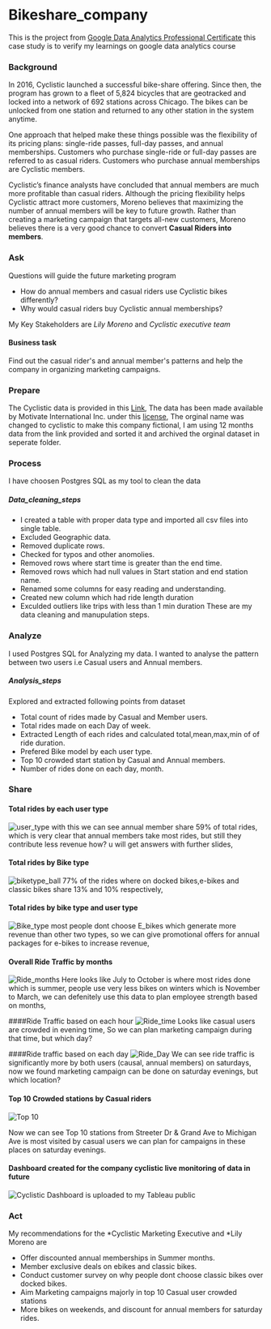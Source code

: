 # Bikeshare_company
This is the project from [Google Data Analytics Professional Certificate](https://www.coursera.org/professional-certificates/google-data-analytics) this case study is to verify my learnings on google data analytics course
###  Background
In 2016, Cyclistic launched a successful bike-share offering. Since then, the program has grown to a fleet of 5,824 bicycles that are geotracked and locked into a network of 692 stations across Chicago. The bikes can be unlocked from one station and returned to any other station in the system anytime.

One approach that helped make these things possible was the flexibility of its pricing plans: single-ride passes, full-day passes, and annual memberships. Customers who purchase single-ride or full-day passes are referred to as casual riders. Customers who purchase annual memberships are Cyclistic members.

Cyclistic’s finance analysts have concluded that annual members are much more profitable than casual riders. Although the pricing flexibility helps Cyclistic attract more customers, Moreno believes that maximizing the number of annual members will be key to future growth. Rather than creating a marketing campaign that targets all-new customers, Moreno believes there is a very good chance to convert **Casual Riders into members**. 

### Ask
Questions will guide the future marketing program
* How do annual members and casual riders use Cyclistic bikes differently?
* Why would casual riders buy Cyclistic annual memberships?

My Key Stakeholders are *Lily Moreno* and *Cyclistic executive team*
#### Business task 
Find out the casual rider's and annual member's patterns and help the company in organizing marketing campaigns. 

### Prepare
The Cyclistic data is provided in this [Link](https://divvy-tripdata.s3.amazonaws.com/index.html), The data has been made available by
Motivate International Inc. under this [license](https://ride.divvybikes.com/data-license-agreement), The orginal name was changed to cyclistic to make this company fictional, I am using 12 months data from the link provided and sorted it and archived the orginal dataset in seperate folder.
### Process
I have choosen Postgres SQL as my tool to clean the data
##### Data_cleaning_steps
* I created a table with proper data type and imported all csv files into single table.
* Excluded Geographic data.
* Removed duplicate rows.
* Checked for typos and other anomolies.
* Removed rows where start time is greater than the end time.
* Removed rows which had null values in Start station and end station name.
* Renamed some columns for easy reading and understanding.
* Created new column which had ride length duration 
* Exculded outliers like trips with less than 1 min duration
These are my data cleaning and manupulation steps.
### Analyze
 I used Postgres SQL for Analyzing my data.
 I wanted to analyse the pattern between two users i.e Casual users and Annual members.
 ##### Analysis_steps
 Explored and extracted following points from dataset
 * Total count of rides made by Casual and Member users. 
 * Total rides made on each Day of week.
 * Extracted Length of each rides and calculated total,mean,max,min of of ride duration.  
 * Prefered Bike model by each user type.
 * Top 10 crowded start station by Casual and Annual members.
 * Number of rides done on each day, month.
### Share
#### Total rides by each user type
![user_type](https://user-images.githubusercontent.com/97881558/160364660-77fd54af-9344-4855-a8a2-7df439df9403.png)
with this we can see annual member share 59% of total rides, which is very clear that annual members take most rides, but still they contribute less revenue how? u will get answers with further slides,

#### Total rides by Bike type
![biketype_ball](https://user-images.githubusercontent.com/97881558/160366268-a2af2654-e962-4094-bbd3-82d32df4189d.png)
77% of the rides where on docked bikes,e-bikes and classic bikes share 13% and 10% respectively,

#### Total rides by bike type and user type
![Bike_type](https://user-images.githubusercontent.com/97881558/160368472-582dd9f7-d886-4926-9ca0-b16af179fc2e.png)
most people dont choose E_bikes which generate more revenue than other two types, so we can give promotional offers for annual packages for e-bikes to increase revenue,

#### Overall Ride Traffic by months
![Ride_months](https://user-images.githubusercontent.com/97881558/160370491-1e3d82bd-1220-4c3e-b386-852c12b1f42d.png)
Here looks like July to October is where most rides done which is summer, people use very less bikes on winters which is November to March, we can defenitely use this data to plan employee strength based on months,

####Ride Traffic based on each hour
![Ride_time](https://user-images.githubusercontent.com/97881558/160365673-1e7ee5ba-7fc9-456d-b179-fda15b446f68.png)
Looks like casual users are crowded in evening time, So we can plan marketing campaign during that time, but which day?

####Ride traffic based on each day
![Ride_Day](https://user-images.githubusercontent.com/97881558/160369104-39d10833-81f7-4f54-9536-f080088a12c5.png)
We can see ride traffic is significantly more by both users (causal, annual members) on saturdays, now we found marketing campaign can be done on saturday evenings, but which location?

#### Top 10 Crowded stations by Casual riders

![Top 10](https://user-images.githubusercontent.com/97881558/160369629-aaef725d-f5c4-4ec2-8013-af52f6bc1bd8.png)

Now we can see Top 10 stations from Streeter Dr & Grand Ave to Michigan Ave is most visited by casual users 
we can plan for campaigns in these places on saturday evenings. 

#### Dashboard created for the company cyclistic live monitoring of data in future
![Cyclistic](https://user-images.githubusercontent.com/97881558/160371959-3ced16f4-4015-4d62-aa84-60d4f1413419.png)
Dashboard is uploaded to my Tableau public 

### Act
My recommendations for the *Cyclistic Marketing Executive and *Lily Moreno are 

* Offer discounted annual memberships in Summer months.
* Member exclusive deals on ebikes and classic bikes.
* Conduct customer survey on why people dont choose classic bikes over docked bikes.
* Aim Marketing campaigns majorly in top 10 Casual user crowded stations
* More bikes on weekends, and discount for annual members for saturday rides.




